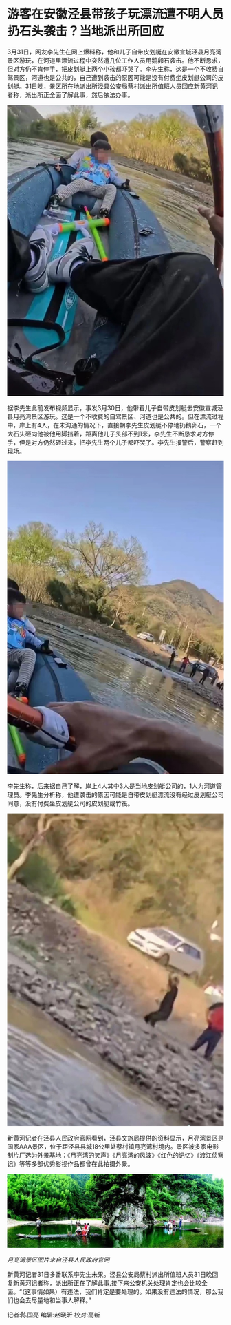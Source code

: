 # 游客在安徽泾县带孩子玩漂流遭不明人员扔石头袭击？当地派出所回应

3月31日，网友李先生在网上爆料称，他和儿子自带皮划艇在安徽宣城泾县月亮湾景区游玩，在河道里漂流过程中突然遭几位工作人员用鹅卵石袭击。他不断恳求，但对方仍不肯停手，把皮划艇上两个小孩都吓哭了。李先生称，这是一个不收费自驾景区，河道也是公共的，自己遭到袭击的原因可能是没有付费坐皮划艇公司的皮划艇。31日晚，景区所在地派出所泾县公安局蔡村派出所值班人员回应新黄河记者称，派出所正全面了解此事，然后依法办事。

![30104f9271529f370867dbe8c3c98047.jpg](https://raw.githubusercontent.com/qqhsx/qqnews_image/main/2024/03/31/游客在安徽泾县带孩子玩漂流遭不明人员扔石头袭击？当地派出所回应/30104f9271529f370867dbe8c3c98047.jpg)

据李先生此前发布视频显示，事发3月30日，他带着儿子自带皮划艇去安徽宣城泾县月亮湾景区游玩。这是一个不收费的自驾景区、河道也是公共的。但在漂流过程中，岸上有4人，在未沟通的情况下，直接朝李先生皮划艇不停地扔鹅卵石，一个大石头砸向他被他用脚挡着，距离他儿子头部不到1米，李先生不断恳求对方停手，但是对方仍然砸过来，把李先生两个儿子都吓哭了。李先生报警后，警察赶到现场。

![8e7f81596291dd67f1903db10c1a88d7.jpg](https://raw.githubusercontent.com/qqhsx/qqnews_image/main/2024/03/31/游客在安徽泾县带孩子玩漂流遭不明人员扔石头袭击？当地派出所回应/8e7f81596291dd67f1903db10c1a88d7.jpg)

李先生称，后来据自己了解，岸上4人其中3人是当地皮划艇公司的，1人为河道管理员。李先生分析称，他遭袭击的原因可能是自带皮划艇漂流没有经过皮划艇公司同意，没有付费坐皮划艇公司的皮划艇或竹筏。

![0151968492e62d7143889bbb40bfa06c.jpg](https://raw.githubusercontent.com/qqhsx/qqnews_image/main/2024/03/31/游客在安徽泾县带孩子玩漂流遭不明人员扔石头袭击？当地派出所回应/0151968492e62d7143889bbb40bfa06c.jpg)

新黄河记者在泾县人民政府官网看到，泾县文旅局提供的资料显示，月亮湾景区是国家AAA景区，位于距泾县县城18公里处蔡村镇月亮湾村境内。景区被多家电影制片厂选为外景基地：《月亮湾的笑声》《月亮湾的风波》《红色的记忆》《渡江侦察记》等等多部优秀影视作品都曾在此拍摄外景。

![8f06897c129e8fda4a3e0925731bcc72.jpg](https://raw.githubusercontent.com/qqhsx/qqnews_image/main/2024/03/31/游客在安徽泾县带孩子玩漂流遭不明人员扔石头袭击？当地派出所回应/8f06897c129e8fda4a3e0925731bcc72.jpg)

_月亮湾景区图片来自泾县人民政府官网_

新黄河记者31日多番联系李先生未果。泾县公安局蔡村派出所值班人员31日晚回复新黄河记者称，派出所正在了解此事,接下来公安机关处理肯定也会比较全面。“（这事情如果）有违法，我们肯定是要处理的。如果没有违法的情况，那么我们也会去尽量地和当事人解释。”

记者:陈国亮 编辑:赵晓昕 校对:高新

